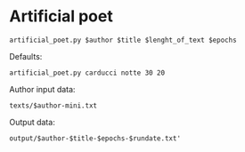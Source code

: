 
# Artificial poet

    artificial_poet.py $author $title $lenght_of_text $epochs

Defaults:

    artificial_poet.py carducci notte 30 20

Author input data:

    texts/$author-mini.txt

Output data:

    output/$author-$title-$epochs-$rundate.txt'
  
